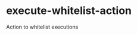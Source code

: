 # execute-whitelist-action
 Action to whitelist executions

<!--
npm run build && git add . && git commit -m "Fix buffer" && git tag -a -m "Buffer fix" v1.0.10 && git push --follow-tags && gh release create v1.0.10 --generate-notes
-->